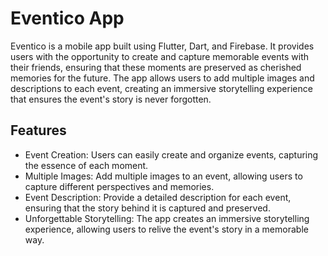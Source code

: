 # Eventico App

Eventico is a mobile app built using Flutter, Dart, and Firebase. It provides users with the opportunity to create and capture memorable events with their friends, ensuring that these moments are preserved as cherished memories for the future. The app allows users to add multiple images and descriptions to each event, creating an immersive storytelling experience that ensures the event's story is never forgotten.

## Features

- Event Creation: Users can easily create and organize events, capturing the essence of each moment.
- Multiple Images: Add multiple images to an event, allowing users to capture different perspectives and memories.
- Event Description: Provide a detailed description for each event, ensuring that the story behind it is captured and preserved.
- Unforgettable Storytelling: The app creates an immersive storytelling experience, allowing users to relive the event's story in a memorable way.

